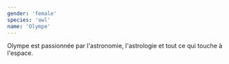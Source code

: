 ```yaml
---
gender: 'female'
species: 'owl'
name: 'Olympe'
---
```


Olympe est passionnée par l'astronomie, l'astrologie et tout ce qui touche à l'espace.

